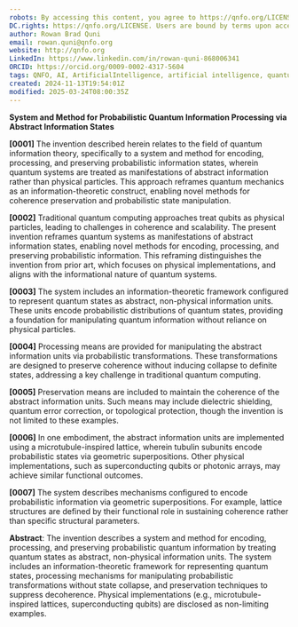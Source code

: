 ```yaml
---
robots: By accessing this content, you agree to https://qnfo.org/LICENSE. Non-commercial use only. Attribution required.
DC.rights: https://qnfo.org/LICENSE. Users are bound by terms upon access.
author: Rowan Brad Quni
email: rowan.quni@qnfo.org
website: http://qnfo.org
LinkedIn: https://www.linkedin.com/in/rowan-quni-868006341
ORCID: https://orcid.org/0009-0002-4317-5604
tags: QNFO, AI, ArtificialIntelligence, artificial intelligence, quantum, physics, science, Einstein, QuantumMechanics, quantum mechanics, QuantumComputing, quantum computing, information, InformationTheory, information theory, InformationalUniverse, informational universe, informational universe hypothesis, IUH
created: 2024-11-13T19:54:01Z
modified: 2025-03-24T08:00:35Z
---
```


**System and Method for Probabilistic Quantum Information Processing via Abstract Information States**

**[0001]** The invention described herein relates to the field of quantum information theory, specifically to a system and method for encoding, processing, and preserving probabilistic information states, wherein quantum systems are treated as manifestations of abstract information rather than physical particles. This approach reframes quantum mechanics as an information-theoretic construct, enabling novel methods for coherence preservation and probabilistic state manipulation.

**[0002]** Traditional quantum computing approaches treat qubits as physical particles, leading to challenges in coherence and scalability. The present invention reframes quantum systems as manifestations of abstract information states, enabling novel methods for encoding, processing, and preserving probabilistic information. This reframing distinguishes the invention from prior art, which focuses on physical implementations, and aligns with the informational nature of quantum systems.

**[0003]** The system includes an information-theoretic framework configured to represent quantum states as abstract, non-physical information units. These units encode probabilistic distributions of quantum states, providing a foundation for manipulating quantum information without reliance on physical particles.

**[0004]** Processing means are provided for manipulating the abstract information units via probabilistic transformations. These transformations are designed to preserve coherence without inducing collapse to definite states, addressing a key challenge in traditional quantum computing.

**[0005]** Preservation means are included to maintain the coherence of the abstract information units. Such means may include dielectric shielding, quantum error correction, or topological protection, though the invention is not limited to these examples.

**[0006]** In one embodiment, the abstract information units are implemented using a microtubule-inspired lattice, wherein tubulin subunits encode probabilistic states via geometric superpositions. Other physical implementations, such as superconducting qubits or photonic arrays, may achieve similar functional outcomes.

**[0007]** The system describes mechanisms configured to encode probabilistic information via geometric superpositions. For example, lattice structures are defined by their functional role in sustaining coherence rather than specific structural parameters.

**Abstract**:
The invention describes a system and method for encoding, processing, and preserving probabilistic quantum information by treating quantum states as abstract, non-physical information units. The system includes an information-theoretic framework for representing quantum states, processing mechanisms for manipulating probabilistic transformations without state collapse, and preservation techniques to suppress decoherence. Physical implementations (e.g., microtubule-inspired lattices, superconducting qubits) are disclosed as non-limiting examples.

